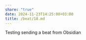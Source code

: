 ```yaml
---
share: "true"
date: 2024-11-23T14:25:00+03:00
title: /beat/18.md
---
```

Testing sending a beat from Obsidian